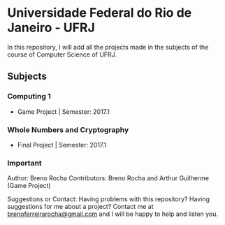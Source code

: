 # Universidade Federal do Rio de Janeiro - UFRJ

In this repository, I will add all the projects made in the subjects of the course of Computer Science of UFRJ.

## Subjects

### Computing 1

 - Game Project | Semester: 2017.1

### Whole Numbers and Cryptography

 - Final Project | Semester: 2017.1

### Important

Author: Breno Rocha
Contributors: Breno Rocha and Arthur Guilherme (Game Project)

Suggestions or Contact: Having problems with this repository? Having suggestions for me about a project? Contact me at brenoferreirarocha@gmail.com and I will be happy to help and listen you.
